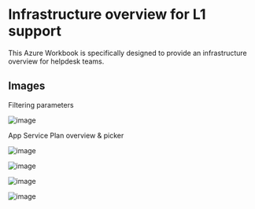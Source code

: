 # Infrastructure overview for L1 support

This Azure Workbook is specifically designed to provide an infrastructure overview for helpdesk teams.

## Images

Filtering parameters

![image](./images/params.png)

App Service Plan overview & picker

![image](./images/appplanlist.png)

![image](./images//appplanmetrics.png)

![image](./images/webappmetrics.png)

![image](./images/databases.png)
